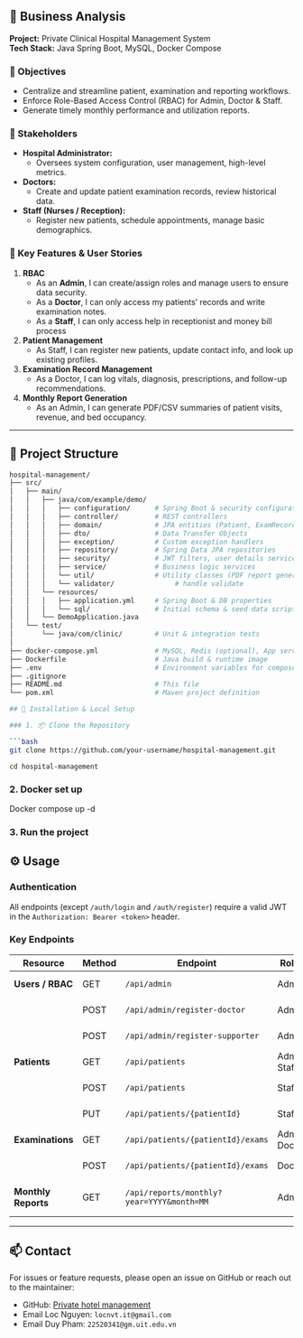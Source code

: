 ## 📝 Business Analysis

**Project:** Private Clinical Hospital Management System  
**Tech Stack:** Java Spring Boot, MySQL, Docker Compose  

### 🎯 Objectives
- Centralize and streamline patient, examination and reporting workflows.  
- Enforce Role-Based Access Control (RBAC) for Admin, Doctor & Staff.  
- Generate timely monthly performance and utilization reports.  

### 👥 Stakeholders
- **Hospital Administrator:**  
  - Oversees system configuration, user management, high-level metrics.  
- **Doctors:**  
  - Create and update patient examination records, review historical data.  
- **Staff (Nurses / Reception):**  
  - Register new patients, schedule appointments, manage basic demographics.  

### 🔑 Key Features & User Stories
1. **RBAC**  
   - As an **Admin**, I can create/assign roles and manage users to ensure data security.  
   - As a **Doctor**, I can only access my patients’ records and write examination notes.
   - As a **Staff**, I can only access help in receptionist and money bill process  
2. **Patient Management**  
   - As Staff, I can register new patients, update contact info, and look up existing profiles.  
3. **Examination Record Management**  
   - As a Doctor, I can log vitals, diagnosis, prescriptions, and follow-up recommendations.  
4. **Monthly Report Generation**  
   - As an Admin, I can generate PDF/CSV summaries of patient visits, revenue, and bed occupancy.  

---

## 📁 Project Structure

```bash
hospital-management/
├── src/
│   ├── main/
│   │   ├── java/com/example/demo/
│   │   │   ├── configuration/      # Spring Boot & security configurations
│   │   │   ├── controller/         # REST controllers
│   │   │   ├── domain/             # JPA entities (Patient, ExamRecord, User, Role)
│   │   │   ├── dto/                # Data Transfer Objects
│   │   │   ├── exception/          # Custom exception handlers
│   │   │   ├── repository/         # Spring Data JPA repositories
│   │   │   ├── security/           # JWT filters, user details service
│   │   │   ├── service/            # Business logic services
│   │   │   └── util/               # Utility classes (PDF report generator, mappers)
│   │   │   └── validator/               # handle validate
│   │   └── resources/
│   │   │   ├── application.yml     # Spring Boot & DB properties
│   │   │   └── sql/                # Initial schema & seed data scripts
│   │   └── DemoApplication.java
│   └── test/
│       └── java/com/clinic/        # Unit & integration tests
│
├── docker-compose.yml              # MySQL, Redis (optional), App service definitions
├── Dockerfile                      # Java build & runtime image
├── .env                            # Environment variables for compose
├── .gitignore
├── README.md                       # This file
└── pom.xml                         # Maven project definition

## 🚀 Installation & Local Setup

### 1. 📦 Clone the Repository

```bash
git clone https://github.com/your-username/hospital-management.git

```

```
cd hospital-management

```
### 2. Docker set up
Docker compose up -d

### 3. Run the project
## ⚙️ Usage

### Authentication

All endpoints (except `/auth/login` and `/auth/register`) require a valid JWT in the `Authorization: Bearer <token>` header.

### Key Endpoints

| Resource                  | Method | Endpoint                                              | Roles          | Description                                 |
|---------------------------|--------|-------------------------------------------------------|----------------|---------------------------------------------|
| **Users / RBAC**          | GET    | `/api/admin`                                          | Admin          | List all users & roles                     |
|                           | POST   | `/api/admin/register-doctor`                          | Admin          | Create a new doctor                         |
|                           | POST   | `/api/admin/register-supporter`                       | Admin          | Create a new doctor                         |
| **Patients**              | GET    | `/api/patients`                                       | Admin, Staff   | List all patients                           |
|                           | POST   | `/api/patients`                                       | Staff          | Create a new patient record                 |
|                           | PUT    | `/api/patients/{patientId}`                           | Staff          | Update patient details                      |
| **Examinations**          | GET    | `/api/patients/{patientId}/exams`                     | Admin, Doctor  | List exam records for a patient             |
|                           | POST   | `/api/patients/{patientId}/exams`                     | Doctor         | Add a new examination record                |
| **Monthly Reports**       | GET    | `/api/reports/monthly?year=YYYY&month=MM`             | Admin          | Generate/download monthly summary report    |

---
## 📫 Contact

For issues or feature requests, please open an issue on GitHub or reach out to the maintainer:

- GitHub: [Private hotel management](https://github.com/duyp6090/private_clinic_management_se104)  
- Email Loc Nguyen: `locnvt.it@gmail.com`
- Email Duy Pham: `22520341@gm.uit.edu.vn`

